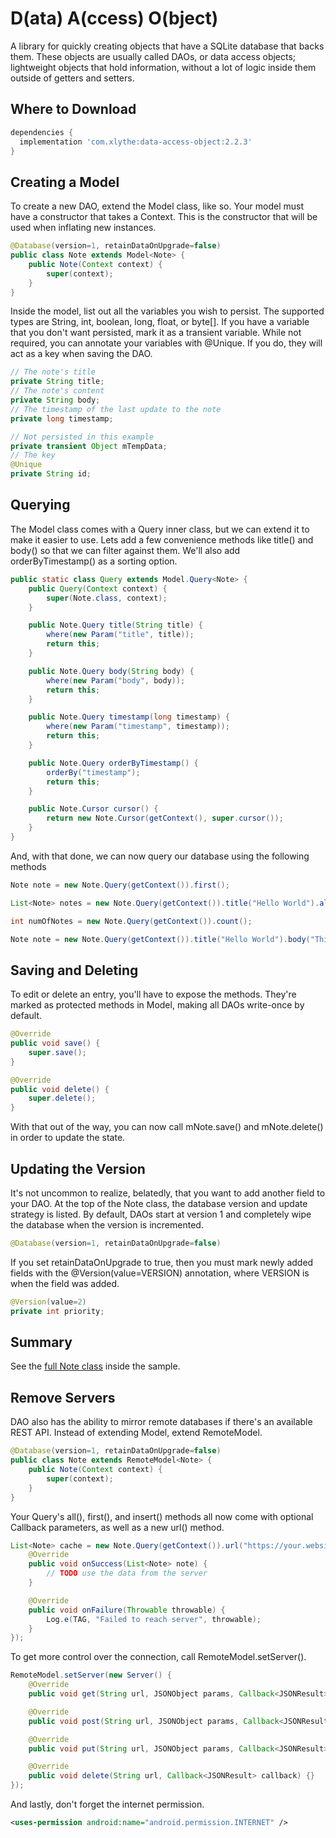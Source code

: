 D(ata) A(ccess) O(bject)
========================
A library for quickly creating objects that have a SQLite database that backs them. These objects are usually called DAOs, or data access objects; lightweight objects that hold information, without a lot of logic inside them outside of getters and setters.

Where to Download
-----------------
```groovy
dependencies {
  implementation 'com.xlythe:data-access-object:2.2.3'
}
```

Creating a Model
----------------
To create a new DAO, extend the Model class, like so. Your model must have a constructor that takes a Context. This is the constructor that will be used when inflating new instances.

```java
@Database(version=1, retainDataOnUpgrade=false)
public class Note extends Model<Note> {
    public Note(Context context) {
        super(context);
    }
}
```

Inside the model, list out all the variables you wish to persist. The supported types are String, int, boolean, long, float, or byte[]. If you have a variable that you don't want persisted, mark it as a transient variable. While not required, you can annotate your variables with @Unique. If you do, they will act as a key when saving the DAO.

```java
// The note's title
private String title;
// The note's content
private String body;
// The timestamp of the last update to the note
private long timestamp;

// Not persisted in this example
private transient Object mTempData;
// The key
@Unique
private String id;
```

Querying
--------
The Model class comes with a Query inner class, but we can extend it to make it easier to use. Lets add a few convenience methods like title() and body() so that we can filter against them. We'll also add orderByTimestamp() as a sorting option.

```java
public static class Query extends Model.Query<Note> {
    public Query(Context context) {
        super(Note.class, context);
    }

    public Note.Query title(String title) {
        where(new Param("title", title));
        return this;
    }

    public Note.Query body(String body) {
        where(new Param("body", body));
        return this;
    }

    public Note.Query timestamp(long timestamp) {
        where(new Param("timestamp", timestamp));
        return this;
    }

    public Note.Query orderByTimestamp() {
        orderBy("timestamp");
        return this;
    }

    public Note.Cursor cursor() {
        return new Note.Cursor(getContext(), super.cursor());
    }
}
```

And, with that done, we can now query our database using the following methods

```java
Note note = new Note.Query(getContext()).first();
```
```java
List<Note> notes = new Note.Query(getContext()).title("Hello World").all();
```
```java
int numOfNotes = new Note.Query(getContext()).count();
```
```java
Note note = new Note.Query(getContext()).title("Hello World").body("This is my note.").insert();
```

Saving and Deleting
-------------------
To edit or delete an entry, you'll have to expose the methods. They're marked as protected methods in Model, making all DAOs write-once by default.

```java
@Override
public void save() {
    super.save();
}

@Override
public void delete() {
    super.delete();
}
```

With that out of the way, you can now call mNote.save() and mNote.delete() in order to update the state.

Updating the Version
--------------------
It's not uncommon to realize, belatedly, that you want to add another field to your DAO. At the top of the Note class, the database version and update strategy is listed. By default, DAOs start at version 1 and completely wipe the database when the version is incremented.

```java
@Database(version=1, retainDataOnUpgrade=false)
```

If you set retainDataOnUpgrade to true, then you must mark newly added fields with the @Version(value=VERSION) annotation, where VERSION is when the field was added.
```java
@Version(value=2)
private int priority;
```

Summary
-------
See the [full Note class](sample/src/main/java/com/xlythe/dao/sample/model/Note.java) inside the sample.

Remove Servers
--------------

DAO also has the ability to mirror remote databases if there's an available REST API. Instead of extending Model, extend RemoteModel.

```java
@Database(version=1, retainDataOnUpgrade=false)
public class Note extends RemoteModel<Note> {
    public Note(Context context) {
        super(context);
    }
}
```

Your Query's all(), first(), and insert() methods all now come with optional Callback parameters, as well as a new url() method.

```java
List<Note> cache = new Note.Query(getContext()).url("https://your.website.here/note").title("Hello World").all(new Callback<List<Note>>() {
    @Override
    public void onSuccess(List<Note> note) {
        // TODO use the data from the server
    }

    @Override
    public void onFailure(Throwable throwable) {
        Log.e(TAG, "Failed to reach server", throwable);
    }
});
```

To get more control over the connection, call RemoteModel.setServer().

```java
RemoteModel.setServer(new Server() {
    @Override
    public void get(String url, JSONObject params, Callback<JSONResult> callback) {}

    @Override
    public void post(String url, JSONObject params, Callback<JSONResult> callback) {}

    @Override
    public void put(String url, JSONObject params, Callback<JSONResult> callback) {}

    @Override
    public void delete(String url, Callback<JSONResult> callback) {}
});
```

And lastly, don't forget the internet permission.
```xml
<uses-permission android:name="android.permission.INTERNET" />
```

